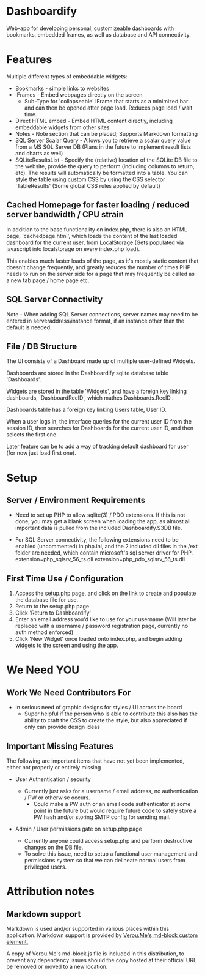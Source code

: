 # Dashboardify
Web-app for developing personal, customizeable dashboards with bookmarks, embedded frames, as well as database and API connectivity.

# Features

Multiple different types of embeddable widgets:
* Bookmarks - simple links to websites
* IFrames - Embed webpages directly on the screen
    * Sub-Type for 'collapseable' IFrame that starts as a minimized bar and can then be opened after page load. Reduces page load / wait time. 
* Direct HTML embed - Embed HTML content directly, including embeddable widgets from other sites
* Notes - Note section that can be placed; Supports Markdown formatting
* SQL Server Scalar Query - Allows you to retrieve a scalar query value from a MS SQL Server DB (Plans in the future to implement result lists and charts as well)
* SQLiteResultsList - Specify the (relative) location of the SQLite DB file to the website, provide the query to perform (including columns to return, etc). The results will automatically be formatted into a table. You can style the table using custom CSS by using the CSS selector 'TableResults' (Some global CSS rules applied by default)


## Cached Homepage for faster loading / reduced server bandwidth / CPU strain
In addition to the base functionality on index.php, there is also an HTML page, 'cachedpage.html', which loads the content of the last loaded dashboard for the current user, from LocalStorage (Gets populated via javascript into localstorage on every index.php load). 

This enables much faster loads of the page, as it's mostly static content that doesn't change frequently, and greatly reduces the number of times PHP needs to run on the server side for a page that may frequently be called as a new tab page / home page etc. 

## SQL Server Connectivity

Note - When adding SQL Server connections, server names may need to be entered in serveraddress\instance format, if an instance other than the default is needed. 

## File / DB Structure

The UI consists of a Dashboard made up of multiple user-defined Widgets.

Dashboards are stored in the Dashboardify sqlite database table 'Dashboards'.

Widgets are stored in the table 'Widgets', and have a foreign key linking dashboards, 'DashboardRecID', which mathes Dashboards.RecID .

Dashboards table has a foreign key linking Users table, User ID.

When a user logs in, the interface queries for the current user ID from the session ID, then searches for Dashboards for the current user ID, and then selects the first one. 

Later feature can be to add a way of tracking default dashboard for user (for now just load first one).

# Setup
## Server / Environment Requirements

- Need to set up PHP to allow sqlite(3) / PDO extensions.
If this is not done, you may get a blank screen when loading the app, as almost all important data is pulled from the included Dashboardify.S3DB file.

- For SQL Server connectivity, the following extensions need to be enabled (uncommented) in php.ini, and the 2 included dll files in the /ext folder are needed, which contain microsoft's sql server driver for PHP.
    extension=php_sqlsrv_56_ts.dll
    extension=php_pdo_sqlsrv_56_ts.dll  

## First Time Use / Configuration

1. Access the setup.php page, and click on the link to create and populate the database file for use. 
2. Return to the setup.php page
3. Click 'Return to Dashboardify'
4. Enter an email address you'd like to use for your username (Will later be replaced with a username / password registration page, currently no auth method enforced)
5. Click 'New Widget' once loaded onto index.php, and begin adding widgets to the screen and using the app.

# We Need YOU

## Work We Need Contributors For
* In serious need of graphic designs for styles / UI across the board
    * Super helpful if the person who is able to contribute this also has the ability to craft the CSS to create the style, but also appreciated if only can provide design ideas

## Important Missing Features

The following are important items that have not yet been implemented, either not properly or entirely missing

* User Authentication / security
    * Currently just asks for a username / email address, no authentication / PW or otherwise occurs.
        * Could make a PW auth or an email code authenticator at some point in the future but would require future code to safely store a PW hash and/or storing SMTP config for sending mail. 
    
* Admin / User permissions gate on setup.php page
    * Currently anyone could access setup.php and perform destructive changes on the DB file. 
    * To solve this issue, need to setup a functional user management and permissions system so that we can delineate normal users from privileged users. 


# Attribution notes

## Markdown support

Markdown is used and/or supported in various places within this application. Markdown support is provided by [Verou.Me's md-block custom element.](https://md-block.verou.me/)

A copy of Verou.Me's md-block.js file is included in this distribution, to prevent any dependency issues should the copy hosted at their official URL be removed or moved to a new location. 

